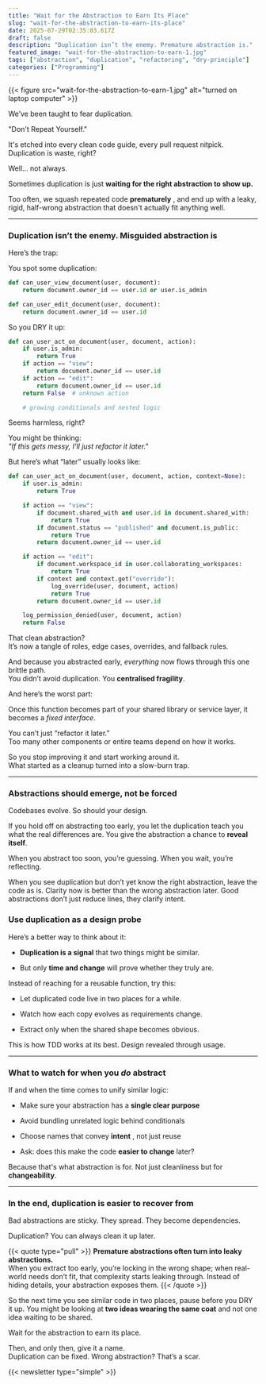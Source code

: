 ```yaml
---
title: "Wait for the Abstraction to Earn Its Place"
slug: "wait-for-the-abstraction-to-earn-its-place"
date: 2025-07-29T02:35:03.617Z
draft: false
description: "Duplication isn’t the enemy. Premature abstraction is."
featured_image: "wait-for-the-abstraction-to-earn-1.jpg"
tags: ["abstraction", "duplication", "refactoring", "dry-principle"]
categories: ["Programming"]
---
```

{{< figure src="wait-for-the-abstraction-to-earn-1.jpg" alt="turned on laptop computer" >}}

We’ve been taught to fear duplication.

"Don't Repeat Yourself."

It's etched into every clean code guide, every pull request nitpick.
Duplication is waste, right?

Well… not always.

Sometimes duplication is just **waiting for the right abstraction to show
up.**

Too often, we squash repeated code **prematurely** , and end up with a leaky,
rigid, half-wrong abstraction that doesn't actually fit anything well.

* * *

### Duplication isn’t the enemy. Misguided abstraction is

Here’s the trap:

You spot some duplication:

```python
def can_user_view_document(user, document):
    return document.owner_id == user.id or user.is_admin

def can_user_edit_document(user, document):
    return document.owner_id == user.id
```

So you DRY it up:

```python
def can_user_act_on_document(user, document, action):
    if user.is_admin:
        return True
    if action == "view":
        return document.owner_id == user.id
    if action == "edit":
        return document.owner_id == user.id
    return False  # unknown action

    # growing conditionals and nested logic
```

Seems harmless, right?

You might be thinking:  
_"If this gets messy, I’ll just refactor it later."_

But here’s what “later” usually looks like:

```python
def can_user_act_on_document(user, document, action, context=None):
    if user.is_admin:
        return True

    if action == "view":
        if document.shared_with and user.id in document.shared_with:
            return True
        if document.status == "published" and document.is_public:
            return True
        return document.owner_id == user.id

    if action == "edit":
        if document.workspace_id in user.collaborating_workspaces:
            return True
        if context and context.get("override"):
            log_override(user, document, action)
            return True
        return document.owner_id == user.id

    log_permission_denied(user, document, action)
    return False

```

That clean abstraction?  
It’s now a tangle of roles, edge cases, overrides, and fallback rules.

And because you abstracted early, _everything_ now flows through this one
brittle path.  
You didn’t avoid duplication. You **centralised fragility**.

And here’s the worst part:

Once this function becomes part of your shared library or service layer, it
becomes a _fixed interface_.

You can’t just “refactor it later.”  
Too many other components or entire teams depend on how it works.

So you stop improving it and start working around it.  
What started as a cleanup turned into a slow-burn trap.

* * *

### Abstractions should emerge, not be forced

Codebases evolve. So should your design.

If you hold off on abstracting too early, you let the duplication teach you
what the real differences are. You give the abstraction a chance to **reveal
itself**.

When you abstract too soon, you’re guessing. When you wait, you’re reflecting.

When you see duplication but don’t yet know the right abstraction, leave the
code as is. Clarity now is better than the wrong abstraction later. Good
abstractions don’t just reduce lines, they clarify intent.

### Use duplication as a design probe

Here’s a better way to think about it:

* **Duplication is a signal** that two things might be similar.

* But only **time and change** will prove whether they truly are.

Instead of reaching for a reusable function, try this:

* Let duplicated code live in two places for a while.

* Watch how each copy evolves as requirements change.

* Extract only when the shared shape becomes obvious.

This is how TDD works at its best. Design revealed through usage.

* * *

### What to watch for when you _do_ abstract

If and when the time comes to unify similar logic:

* Make sure your abstraction has a **single clear purpose**

* Avoid bundling unrelated logic behind conditionals

* Choose names that convey **intent** , not just reuse

* Ask: does this make the code **easier to change** later?

Because that's what abstraction is for. Not just cleanliness but for
**changeability**.

* * *

### In the end, duplication is easier to recover from

Bad abstractions are sticky. They spread. They become dependencies.

Duplication? You can always clean it up later.

{{< quote type="pull" >}}
**Premature abstractions often turn into leaky abstractions.**  
When you extract too early, you’re locking in the wrong shape; when real-
world needs don’t fit, that complexity starts leaking through. Instead of
hiding details, your abstraction exposes them.
{{< /quote >}}

So the next time you see similar code in two places, pause before you DRY it
up. You might be looking at **two ideas wearing the same coat** and not one
idea waiting to be shared.

Wait for the abstraction to earn its place.

Then, and only then, give it a name.  
Duplication can be fixed. Wrong abstraction? That’s a scar.

{{< newsletter type="simple" >}}

